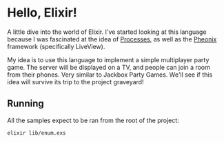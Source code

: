 # Hello, Elixir!

A little dive into the world of Elixir.
I've started looking at this language because I was fascinated at the idea of [Processes], as well as the [Pheonix] framework (specifically LiveView).

My idea is to use this language to implement a simple multiplayer party game. The server will be displayed on a TV, and people can join a room from their phones. Very similar to Jackbox Party Games. We'll see if this idea will survive its trip to the project graveyard!

## Running

All the samples expect to be ran from the root of the project:
```sh
elixir lib/enum.exs
```

[Processes]: https://hexdocs.pm/elixir/processes.html
[Pheonix]: https://www.phoenixframework.org
